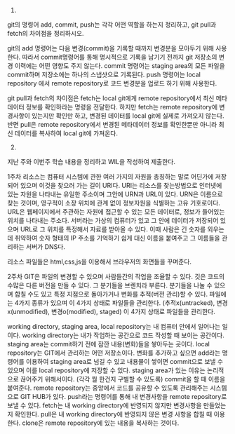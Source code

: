 1.
git의 명령어 add, commit, push는 각각 어떤 역할을 하는지 정리하고,
git pull과 fetch의 차이점을 정리하시오. 

 git의 add 명령어는 다음 변경(commit)을 기록할 때까지 변경분을 모아두기 위해 사용한다. 따라서 commit명령어를 통해 명시적으로 기록을 남기기 전까지 git 저장소의 변경 이력에는 어떤 영향도 주지 않는다.
 commit 명령어는 staging area의 모든 파일을 commit하며 저장소에는 하나의 스냅샷으로 기록된다.
 push 명령어는 local repository 에서 remote repository로 코드 변경분을 업로드 하기 위해 사용한다.

 git pull과 fetch의 차이점은 fetch는 local git에게 remote repository에서 최신 메타데이터 정보를 확인하라는 명령을 전달한다. 하지만 fetch는 remote repository에 변경사항이 있는지만 확인만 하고, 변경된 데이터를 local git에 실제로 가져오지 않는다. 반면 pull은 remote repository에서 변경된 메타데이터 정보를 확인한뿐만 아니라 최신 데이터를 복사하여 local git에 가져온다. 

2.
지난 주와 이번주 학습 내용을 정리하고 WIL을 작성하여 제출한다.

1주차
리소스는 컴퓨터 시스템에 관한 여러 가지의 자원을 총칭하는 말로 어딘가에 저장되어 있으며 이것을 찾으러 가는 길이 URI다.
URI는 리소스를 찾는방법으로 인터넷에 있는 자원을 나타내는 유일한 주소이며 그안에 URN과 URL이 있다. 
URN은 이름으로 찾는 것이며, 영구적이 소장 위치에 관계 없이 정보자원을 식별하는 고유 기호로이다.
URL은 웹페이지에서 주관하는 자원에 접근할 수 있는 모든 데이터로, 정보가 들어있는 위치를 나타내는 주소다.
서버라는 가상의 컴퓨터가 있고 그 안에 데이터가 저장되어 있으며 URL로 그 위치를 특정해서 자료를 받아올 수 있다. 
이때 사람은 긴 숫자를 외우는데 취약하여 숫자 형태의 IP 주소를 기억하기 쉽게 대신 이름을 붙여주고 그 이름들을 관리하는 서버가 DNS다.

리소스 파일들은 html,css,js을 이용해서 브라우저의 화면들을 꾸며준다.

2주차
GIT은 파일의 변경할 수 있으며 사람들간의 작업을 조율할 수 있다. 
깃은 코드의 수많은 다른 버전을 만들 수 있다. 그 분기들을 브렌치라 부른다.
분기들을 나눌 수 있으며 합칠 수도 있고 특정 지점으로 돌아가거나 변화를 추적(버전 관리)할 수 있다. 
파일에는 4가지 종류가 있으며 이 4가지 상태로 파일들을 관리한다. (추적x(untracked), 변경x(unmodified), 변경o(modified), staged) 이 4가지 상태로 파일들을 관리한다.

working directory, staging area, local repository는 내 컴퓨터 안에서 일어나는 일이다.
working directory는 내가 작업하는 공간으로 코드 작성할 때 보이는 공간이다.
staging area는 commit하기 전에 잠깐 내용(변화)들을 쌓아두는 곳이다.
local repository는 GIT에서 관리하는 어떤 저장소이다.
변화를 추가하고 싶으면 add라는 명령어를 이용하여 staging area로 넘길 수 있고 내용물이 쌓이면 commit으로 보낼 수 있으며 이를 local repository에 저장할 수 있다. 
staging area가 있는 이유는 논리적으로 끊어주기 위해서이다. (각각 뭘 한건지 구별할 수 있도록) commit을 할 때 이름을 붙여준다.
remote repository는 중앙에서 코드를 공유할 수 있도록 관리해주는 시스템으로 GIT HUB가 있다.
push라는 명령어를 통해 내 변경사항을 remote repository로 보낼 수 있다. 
fetch는 내 working directory에 반영되지 않지만 변경사항을 만들었는지 확인한다.
pull은 내 working directory에 반영되지 않은 변경 사항을 합칠 때 이용한다. 
clone은 remote repository에 있는 내용을 복사하는 것이다.
